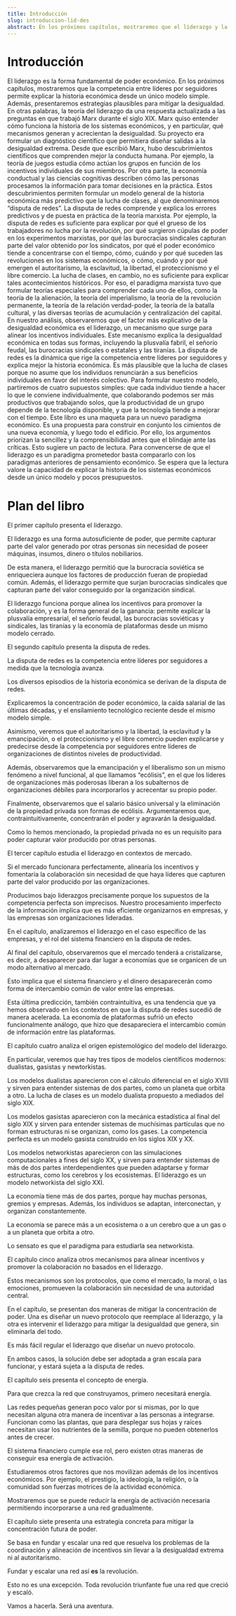 ```yaml
---
title: Introducción
slug: introduccion-lid-des
abstract: En los próximos capítulos, mostraremos que el liderazgo y la competencia entre líderes por seguidores nos permiten entender mejor la historia económica.
---
```





# Introducción
El liderazgo es la forma fundamental de poder económico.
En los próximos capítulos, mostraremos que la competencia entre líderes por seguidores permite explicar la historia económica desde un único modelo simple.
Además, presentaremos estrategias plausibles para mitigar la desigualdad.
En otras palabras, la teoría del liderazgo da una respuesta actualizada a las preguntas en que trabajó Marx durante el siglo XIX.
Marx quiso entender cómo funciona la historia de los sistemas económicos, y en particular, qué mecanismos generan y acrecientan la desigualdad. Su proyecto era formular un diagnóstico científico que permitiera diseñar salidas a la desigualdad extrema.
Desde que escribió Marx, hubo descubrimientos científicos que comprenden mejor la conducta humana. Por ejemplo, la teoría de juegos estudia cómo actúan los grupos en función de los incentivos individuales de sus miembros. Por otra parte, la economía conductual y las ciencias cognitivas describen cómo las personas procesamos la información para tomar decisiones en la práctica.
Estos descubrimientos permiten formular un modelo general de la historia económica más predictivo que la lucha de clases, al que denominaremos “disputa de redes”. La disputa de redes comprende y explica los errores predictivos y de puesta en práctica de la teoría marxista.
Por ejemplo, la disputa de redes es suficiente para explicar por qué el grueso de los trabajadores no lucha por la revolución, por qué surgieron cúpulas de poder en los experimentos marxistas, por qué las burocracias sindicales capturan parte del valor obtenido por los sindicatos, por qué el poder económico tiende a concentrarse con el tiempo, cómo, cuándo y por qué suceden las revoluciones en los sistemas económicos, o cómo, cuándo y por qué emergen el autoritarismo, la esclavitud, la libertad, el proteccionismo y el libre comercio.
La lucha de clases, en cambio, no es suficiente para explicar tales acontecimientos históricos. Por eso, el paradigma marxista tuvo que formular teorías especiales para comprender cada uno de ellos, como la teoría de la alienación, la teoría del imperialismo, la teoría de la revolución permanente, la teoría de la relación verdad-poder, la teoría de la batalla cultural, y las diversas teorías de acumulación y centralización del capital.
En nuestro análisis, observaremos que el factor más explicativo de la desigualdad económica es el liderazgo, un mecanismo que surge para alinear los incentivos individuales. Este mecanismo explica la desigualdad económica en todas sus formas, incluyendo la plusvalía fabril, el señorío feudal, las burocracias sindicales o estatales y las tiranías.
La disputa de redes es la dinámica que rige la competencia entre líderes por seguidores y explica mejor la historia económica. Es más plausible que la lucha de clases porque no asume que los individuos renunciarán a sus beneficios individuales en favor del interés colectivo.
Para formular nuestro modelo, partiremos de cuatro supuestos simples: que cada individuo tiende a hacer lo que le conviene individualmente, que colaborando podemos ser más productivos que trabajando solos, que la productividad de un grupo depende de la tecnología disponible, y que la tecnología tiende a mejorar con el tiempo.
Este libro es una maqueta para un nuevo paradigma económico. Es una propuesta para construir en conjunto los cimientos de una nueva economía, y luego todo el edificio. Por ello, los argumentos priorizan la sencillez y la comprensibilidad antes que el blindaje ante las críticas.
Esto sugiere un pacto de lectura. Para convencerse de que el liderazgo es un paradigma prometedor basta compararlo con los paradigmas anteriores de pensamiento económico. Se espera que la lectura valore la capacidad de explicar la historia de los sistemas económicos desde un único modelo y pocos presupuestos.

# Plan del libro

El primer capítulo presenta el liderazgo. 

El liderazgo es una forma autosuficiente de poder, que permite capturar parte del valor generado por otras personas sin necesidad de poseer máquinas, insumos, dinero o títulos nobiliarios.

De esta manera, el liderazgo permitió que la burocracia soviética se enriqueciera aunque los factores de producción fueran de propiedad común. Además, el liderazgo permite que surjan burocracias sindicales que capturan parte del valor conseguido por la organización sindical.

El liderazgo funciona porque alinea los incentivos para promover la colaboración, y es la forma general de la ganancia: permite explicar la plusvalía empresarial, el señorío feudal, las burocracias soviéticas y sindicales, las tiranías y la economía de plataformas desde un mismo modelo cerrado.

El segundo capítulo presenta la disputa de redes.

La disputa de redes es la competencia entre líderes por seguidores a medida que la tecnología avanza.

Los diversos episodios de la historia económica se derivan de la disputa de redes.

Explicaremos la concentración de poder económico, la caída salarial de las últimas décadas, y el ensilamiento tecnológico reciente desde el mismo modelo simple.

Asimismo, veremos que el autoritarismo y la libertad, la esclavitud y la emancipación, o el proteccionismo y el libre comercio pueden explicarse y predecirse desde la competencia por seguidores entre líderes de organizaciones de distintos niveles de productividad.

Además, observaremos que la emancipación y el liberalismo son un mismo fenómeno a nivel funcional, al que llamamos “ecólisis”, en el que los líderes de organizaciones más poderosas liberan a los subalternos de organizaciones débiles para incorporarlos y acrecentar su propio poder.

Finalmente, observaremos que el salario básico universal y la eliminación de la propiedad privada son formas de ecólisis. Argumentaremos que, contraintuitivamente, concentrarán el poder y agravarán la desigualdad.

Como lo hemos mencionado, la propiedad privada no es un requisito para poder capturar valor producido por otras personas.

El tercer capítulo estudia el liderazgo en contextos de mercado.

Si el mercado funcionara perfectamente, alinearía los incentivos y fomentaría la colaboración sin necesidad de que haya líderes que capturen parte del valor producido por las organizaciones.

Producimos bajo liderazgos precisamente porque los supuestos de la competencia perfecta son imprecisos. Nuestro procesamiento imperfecto de la información implica que es más eficiente organizarnos en empresas, y las empresas son organizaciones lideradas.

En el capítulo, analizaremos el liderazgo en el caso específico de las empresas, y el rol del sistema financiero en la disputa de redes.

Al final del capítulo, observaremos que el mercado tenderá a cristalizarse, es decir, a desaparecer para dar lugar a economías que se organicen de un modo alternativo al mercado. 

Esto implica que el sistema financiero y el dinero desaparecerán como forma de intercambio común de valor entre las empresas. 

Esta última predicción, también contraintuitiva, es una tendencia que ya hemos observado en los contextos en que la disputa de redes sucedió de manera acelerada. La economía de plataformas sufrió un efecto funcionalmente análogo, que hizo que desapareciera el intercambio común de información entre las plataformas.

El capítulo cuatro analiza el origen epistemológico del modelo del liderazgo.

En particular, veremos que hay tres tipos de modelos científicos modernos: dualistas, gasistas y newtorkistas.

Los modelos dualistas aparecieron con el cálculo diferencial en el siglo XVIII y sirven para entender sistemas de dos partes, como un planeta que orbita a otro. La lucha de clases es un modelo dualista propuesto a mediados del siglo XIX. 

Los modelos gasistas aparecieron con la mecánica estadística al final del siglo XIX y sirven para entender sistemas de muchísimas partículas que no forman estructuras ni se organizan, como los gases. La competencia perfecta es un modelo gasista construido en los siglos XIX y XX.

Los modelos networkistas aparecieron con las simulaciones computacionales a fines del siglo XX, y sirven para entender sistemas de más de dos partes interdependientes que pueden adaptarse y formar estructuras, como los cerebros y los ecosistemas. El liderazgo es un modelo networkista del siglo XXI.

La economía tiene más de dos partes, porque hay muchas personas, gremios y empresas. Además, los individuos se adaptan, interconectan, y organizan constantemente.

La economía se parece más a un ecosistema o a un cerebro que a un gas o a un planeta que orbita a otro.

Lo sensato es que el paradigma para estudiarla sea networkista.

El capítulo cinco analiza otros mecanismos para alinear incentivos y promover la colaboración no basados en el liderazgo.

Estos mecanismos son los protocolos, que como el mercado, la moral, o las emociones, promueven la colaboración sin necesidad de una autoridad central.

En el capítulo, se presentan dos maneras de mitigar la concentración de poder. Una es diseñar un nuevo protocolo que reemplace al liderazgo, y la otra es intervenir el liderazgo para mitigar la desigualdad que genera, sin eliminarla del todo.

Es más fácil regular el liderazgo que diseñar un nuevo protocolo.

En ambos casos, la solución debe ser adoptada a gran escala para funcionar, y estará sujeta a la disputa de redes.

El capítulo seis presenta el concepto de energía.

Para que crezca la red que construyamos, primero necesitará energía.

Las redes pequeñas generan poco valor por sí mismas, por lo que necesitan alguna otra manera de incentivar a las personas a integrarse. Funcionan como las plantas, que para  desplegar sus hojas y raíces necesitan usar los nutrientes de la semilla, porque no pueden obtenerlos antes de crecer.

El sistema financiero cumple ese rol, pero existen otras maneras de conseguir esa energía de activación.

Estudiaremos otros factores que nos movilizan además de los incentivos económicos. Por ejemplo, el prestigio, la ideología, la religión, o la comunidad son fuerzas motrices de la actividad económica.

Mostraremos que se puede reducir la energía de activación necesaria permitiendo incorporarse a una red gradualmente.

El capítulo siete presenta una estrategia concreta para mitigar la concentración futura de poder.

Se basa en fundar y escalar una red que resuelva los problemas de la coordinación y alineación de incentivos sin llevar a la desigualdad extrema ni al autoritarismo.

Fundar y escalar una red así **es** la revolución. 

Esto no es una excepción. Toda revolución triunfante fue una red que creció y escaló.

Vamos a hacerla. Será una aventura.
